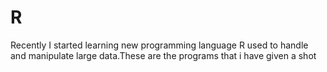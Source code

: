 # R
Recently I started learning new programming language R used to handle and manipulate large data.These are the programs that i have given a shot
